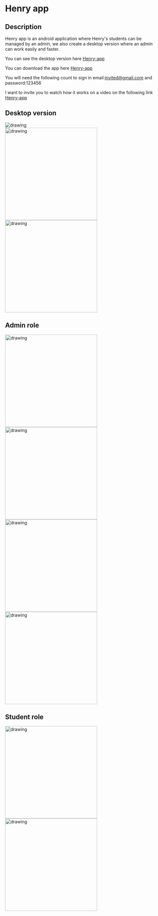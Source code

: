 # Henry app
## Description
Henry app is an android application where Henry's students can be managed by an admin, we also create a desktop version where an admin can work easily and faster.

You can see the desktop version here [Henry-app](https://henry-app.vercel.app/)

You can download the app here [Henry-app](https://drive.google.com/file/d/1w_VrO9h01H7OUXyvQiuuhEzZu_V92xeU/view?usp=sharing/)

You will need the following count to sign in email:invited@gmail.com  and password:123456

I want to invite you to watch how it works on a video on  the following link [Henry-app](https://vimeo.com/512744811)

## Desktop version

<img src="/assets/Home.png" alt="drawing" />
<div >
<img src="/assets/photo1.jpg" alt="drawing" width="300"/>
<img src="/assets/photo2.jpg" alt="drawing" width="300"/>
</div>

## Admin role

<div >
<img src="/assets/photo3.jpg" alt="drawing" width="300"/>
<img src="/assets/photo4.jpg" alt="drawing" width="300"/>
<img src="/assets/photo6.jpg" alt="drawing" width="300"/>
<img src="/assets/photo7.jpg" alt="drawing" width="300"/>
</div>

## Student role

<div >
<img src="/assets/photo8.jpg" alt="drawing" width="300"/>
<img src="/assets/photo9.jpg" alt="drawing" width="300"/>
</div>


